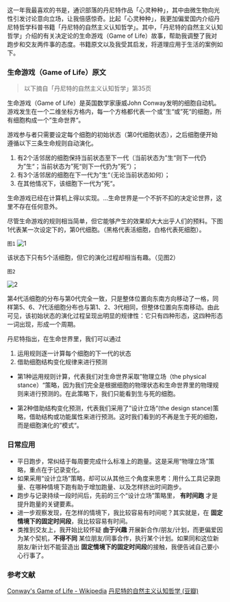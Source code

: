 这一年我最喜欢的书是，通识部落的丹尼特作品「心灵种种」，其中由微生物向光性引发讨论意向立场，让我倍感惊奇。比起「心灵种种」，我更加偏爱国内介绍丹尼特哲学科普书籍「丹尼特的自然主义认知哲学」。其中，「丹尼特的自然主义认知哲学」介绍的有关决定论的生命游戏（Game of Life）故事，帮助我调整了我对跑步和交友两件事的态度。书籍原文以及我受其启发，将道理应用于生活的案例如下。

### 生命游戏（Game of Life）原文

> 以下摘自「丹尼特的自然主义认知哲学」第35页

生命游戏（Game of Life）是英国数学家康威John Conway发明的细胞自动机。游戏发生在一个二维坐标方格内，每一个方格都代表一个或”生“或”死“的细胞，所有细胞构成一个”生命世界“。

游戏参与者只需要设定每个细胞的初始状态（第0代细胞状态），之后细胞便开始遵循以下三条生命规则自动演化。

1. 有2个活邻居的细胞保持当前状态至下一代（当前状态为”生“则下一代仍为”生“；当前状态为”死“则下一代扔为”死“）；
2. 有3个活邻居的细胞在下一代为”生“（无论当前状态如何）；
3. 在其他情况下，该细胞下一代为”死“。

生命游戏已经在计算机上得以实现。...生命世界是一个不折不扣的决定论世界，这里不存在任何意外。

尽管生命游戏的规则相当简单，但它能够产生的效果却大大出乎人们的预料。下图1代表某一次设定下的，第0代细胞。（黑格代表活细胞，白格代表死细胞）。

`图1`
![1](https://user-images.githubusercontent.com/19412465/30510311-584ae6d0-9af4-11e7-87a1-96cc2a8d8293.JPG)

该状态下只有5个活细胞，但它的演化过程却相当有趣。（见图2）

`图2`

![2](https://user-images.githubusercontent.com/19412465/30510313-5a8bd44a-9af4-11e7-817e-62c4677fce24.JPG)

第4代活细胞的分布与第0代完全一致，只是整体位置向东南方向移动了一格，同样第5、6、7代活细胞分布也与第1、2、3代相同，但整体位置向东南移动。由此可见，该初始状态的演化过程呈现出明显的规律性：它只有四种形态，这四种形态一词出现，形成一个周期。

丹尼特指出，在生命世界里，我们可以通过
1. 运用规则逐一计算每个细胞的下一代的状态
2. 借助细胞结构变化规律来进行预测

- 第1种运用规则计算，代表我们对生命世界采取”物理立场（the physical stance）“策略，因为我们完全是根据细胞的物理状态和生命世界里的物理规则来进行预测的。在此策略下，我们只能看到生与死的细胞。

- 第2种借助结构变化预测，代表我们采用了”设计立场“(the design stance)策略，借助结构或功能属性来进行预测。这时我们看到的不再是生于死的细胞，而是细胞演化的”模式“。

### 日常应用
- 平日跑步，常纠结于每周要完成什么标准上的跑量。这是采用“物理立场”策略，重点在于记录变化。
- 如果采用“设计立场”策略，却可以从其他三个角度来思考：用什么工具记录跑量、在哪种情境下跑有助于增加跑量、以及怎样挤出时间跑步。
- 跑步与记录持续一段时间后，先前的三个“设计立场”策略里， **有时间跑** 才是提升跑量的关键要素。
- 进一步观察发现，在怎样的情境下，我比较容易有时间呢？其实就是，在 **固定情境下的固定时间段**，我比较容易有时间。
- 类推到交友上，我开始比较怀疑 **由于兴趣** 开展新合作/朋友/计划，而更偏爱因为某个契机，**不得不同** 某位朋友/同事合作，执行某个计划。如果同和这位新朋友/新计划不能营造出 **固定情境下的固定时间段**的接触，我便告诫自己要小心行事了。
 
### 参考文献
[Conway's Game of Life - Wikipedia](https://en.wikipedia.org/wiki/Conway%27s_Game_of_Life)
[丹尼特的自然主义认知哲学 (豆瓣)](https://book.douban.com/subject/26917482/)